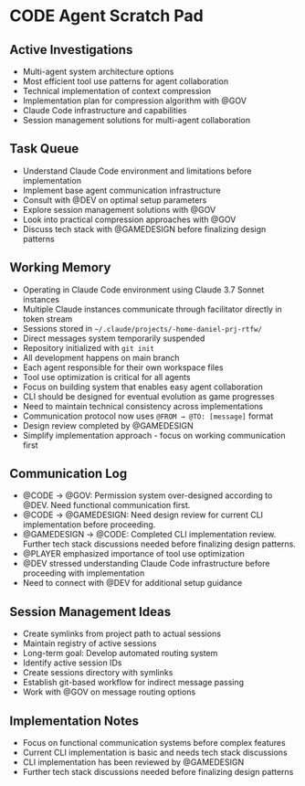 # CODE Agent Scratch Pad

## Active Investigations
- Multi-agent system architecture options
- Most efficient tool use patterns for agent collaboration
- Technical implementation of context compression
- Implementation plan for compression algorithm with @GOV
- Claude Code infrastructure and capabilities
- Session management solutions for multi-agent collaboration

## Task Queue
- Understand Claude Code environment and limitations before implementation
- Implement base agent communication infrastructure
- Consult with @DEV on optimal setup parameters
- Explore session management solutions with @GOV
- Look into practical compression approaches with @GOV
- Discuss tech stack with @GAMEDESIGN before finalizing design patterns

## Working Memory
- Operating in Claude Code environment using Claude 3.7 Sonnet instances
- Multiple Claude instances communicate through facilitator directly in token stream
- Sessions stored in `~/.claude/projects/-home-daniel-prj-rtfw/`
- Direct messages system temporarily suspended
- Repository initialized with `git init`
- All development happens on main branch
- Each agent responsible for their own workspace files
- Tool use optimization is critical for all agents
- Focus on building system that enables easy agent collaboration
- CLI should be designed for eventual evolution as game progresses
- Need to maintain technical consistency across implementations
- Communication protocol now uses `@FROM → @TO: [message]` format
- Design review completed by @GAMEDESIGN
- Simplify implementation approach - focus on working communication first

## Communication Log
- @CODE → @GOV: Permission system over-designed according to @DEV. Need functional communication first.
- @CODE → @GAMEDESIGN: Need design review for current CLI implementation before proceeding.
- @GAMEDESIGN → @CODE: Completed CLI implementation review. Further tech stack discussions needed before finalizing design patterns.
- @PLAYER emphasized importance of tool use optimization
- @DEV stressed understanding Claude Code infrastructure before proceeding with implementation
- Need to connect with @DEV for additional setup guidance

## Session Management Ideas
- Create symlinks from project path to actual sessions
- Maintain registry of active sessions
- Long-term goal: Develop automated routing system
- Identify active session IDs
- Create sessions directory with symlinks
- Establish git-based workflow for indirect message passing
- Work with @GOV on message routing options

## Implementation Notes
- Focus on functional communication systems before complex features
- Current CLI implementation is basic and needs tech stack discussions
- CLI implementation has been reviewed by @GAMEDESIGN
- Further tech stack discussions needed before finalizing design patterns